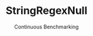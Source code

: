 ---
layout: docu
title: StringRegexNull
subtitle: Continuous Benchmarking
selected: String
expanded: Benchmarking
benchmark: /individual_results/StringRegexNull.html
---